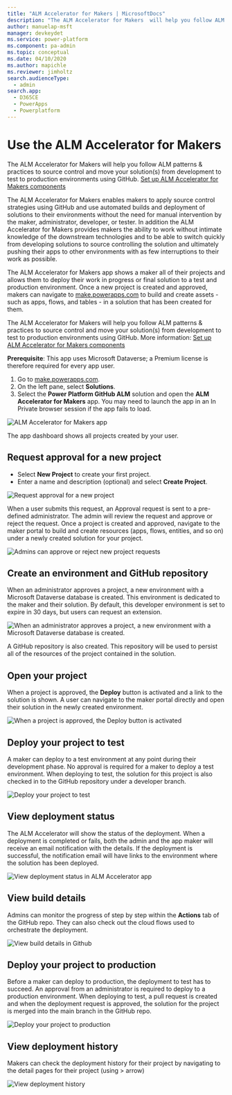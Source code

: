 ```yaml
---
title: "ALM Accelerator for Makers | MicrosoftDocs"
description: "The ALM Accelerator for Makers  will help you follow ALM patterns & practices to source control and move your solution(s) from your development environment to test and production environments using GitHub."
author: manuelap-msft
manager: devkeydet
ms.service: power-platform
ms.component: pa-admin
ms.topic: conceptual
ms.date: 04/10/2020
ms.author: mapichle
ms.reviewer: jimholtz
search.audienceType: 
  - admin
search.app: 
  - D365CE
  - PowerApps
  - Powerplatform
---
```

# Use the ALM Accelerator for Makers

The ALM Accelerator for Makers will help you follow ALM patterns & practices to source control and move your solution(s) from development to test to production environments using GitHub. [Set up ALM Accelerator for Makers components](setup-almaccelerator.md)

The ALM Accelerator for Makers enables makers to apply source control strategies using GitHub and use automated builds and deployment of solutions to their environments without the need for manual intervention by the maker, administrator, developer, or tester. In addition the ALM Accelerator for Makers provides makers the ability to work without intimate knowledge of the downstream technologies and to be able to switch quickly from developing solutions to source controlling the solution and ultimately pushing their apps to other environments with as few interruptions to their work as possible.

The ALM Accelerator for Makers app shows a maker all of their projects and allows them to deploy their work in progress or final solution to a test and production environment. Once a new project is created and approved, makers can navigate to [make.powerapps.com](https://make.powerapps.com) to build and create assets - such as apps, flows, and tables - in a solution that has been created for them.

The ALM Accelerator for Makers will help you follow ALM patterns & practices to source control and move your solution(s) from development to test to production environments using GitHub. More information: [Set up ALM Accelerator for Makers components](setup-almaccelerator.md)

**Prerequisite**: This app uses Microsoft Dataverse; a Premium license is therefore required for every app user.

1. Go to [make.powerapps.com](<https://make.powerapps.com>).
1. On the left pane, select **Solutions**.
1. Select the **Power Platform GitHub ALM** solution and open the **ALM Accelerator for Makers** app. You may need to launch the app in an In Private browser session if the app fails to load.

![ALM Accelerator for Makers app](media/git-23.png "ALM Accelerator for Makers app")

The app dashboard shows all projects created by your user.

## Request approval for a new project

- Select **New Project** to create your first project.
- Enter a name and description (optional) and select **Create Project**.

![Request approval for a new project](media/git-26.png "Request approval for a new project")

When a user submits this request, an Approval request is sent to a pre-defined administrator. The admin will review the request and approve or reject the request. Once a project is created and approved, navigate to the maker portal to build and create resources (apps, flows, entities, and so on) under a newly created solution for your project.

![Admins can approve or reject new project requests](media/git-27.png "Admins can approve or reject new project requests")

## Create an environment and GitHub repository

When an administrator approves a project, a new environment with a Microsoft Dataverse database is created. This environment is dedicated to the maker and their solution. By default, this developer environment is set to expire in 30 days, but users can request an extension.  

![When an administrator approves a project, a new environment with a Microsoft Dataverse database is created. ](media/git-28.png "When an administrator approves a project, a new environment with a Microsoft Dataverse database is created. ")

A GitHub repository is also created. This repository will be used to persist all of the resources of the project contained in the solution.

## Open your project

When a project is approved, the **Deploy** button is activated and a link to the solution is shown. A user can navigate to the maker portal directly and open their solution in the newly created environment.

![When a project is approved, the **Deploy** button is activated](media/git-30.png "When a project is approved, the **Deploy** button is activated")

## Deploy your project to test

A maker can deploy to a test environment at any point during their development phase. No approval is required for a maker to deploy a test environment.
When deploying to test, the solution for this project is also checked in to the GitHub repository under a developer branch.

![Deploy your project to test](media/git-31.png "Deploy your project to test")

## View deployment status

The ALM Accelerator will show the status of the deployment. When a deployment is completed or fails, both the admin and the app maker will receive an email notification with the details. If the deployment is successful, the notification email will have links to the environment where the solution has been deployed.  

![View deployment status in ALM Accelerator app](media/git-32.png "View deployment status in ALM Accelerator app")

## View build details

Admins can monitor the progress of step by step within the **Actions** tab of the GitHub repo.
They can also check out the cloud flows used to orchestrate the deployment.

![View build details in Github](media/git-33.png "View build details in Github")

## Deploy your project to production

Before a maker can deploy to production, the deployment to test has to succeed. An approval from an administrator is required to deploy to a production environment.
When deploying to test, a pull request is created and when the deployment request is approved, the solution for the project is merged into the main branch in the GitHub repo.

![Deploy your project to production](media/git-34.png "Deploy your project to production")

## View deployment history

Makers can check the deployment history for their project by navigating to the detail pages for their project (using > arrow)

![View deployment history](media/git-35.png "View deployment history")
